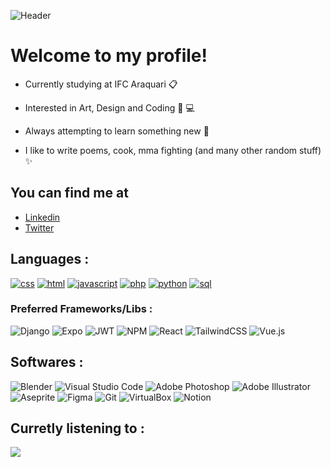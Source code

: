 ![Header](https://images-ext-2.discordapp.net/external/M_2tP15LKEdeGLz_Q1k-UTl4DkmR3uWAco3DWfqcdRc/https/i.imgur.com/cmQcrT7.png?width=1440&height=496)
# Welcome to my profile!

* Currently studying at IFC Araquari 📋

* Interested in Art, Design and Coding 🎨 💻

* Always attempting to learn something new 🍃

* I like to write poems, cook, mma fighting (and many other random stuff) ✨

## You can find me at
* <a href="https://www.linkedin.com/in/gustavo-de-paula-gorges-422214268/">Linkedin</a>
* <a href="https://twitter.com/GustavoOdenari1">Twitter</a>

## Languages :
[![css](https://skillicons.dev/icons?i=css)](https://skillicons.dev)
[![html](https://skillicons.dev/icons?i=html)](https://skillicons.dev)
[![javascript](https://skillicons.dev/icons?i=js)](https://skillicons.dev)
[![php](https://skillicons.dev/icons?i=php)](https://skillicons.dev)
[![python](https://skillicons.dev/icons?i=py)](https://skillicons.dev)
[![sql](https://skillicons.dev/icons?i=mysql)](https://skillicons.dev)


### Preferred Frameworks/Libs :
![Django](https://img.shields.io/badge/django-%23092E20.svg?style=for-the-badge&logo=django&logoColor=white)
![Expo](https://img.shields.io/badge/expo-1C1E24?style=for-the-badge&logo=expo&logoColor=#D04A37)
![JWT](https://img.shields.io/badge/JWT-black?style=for-the-badge&logo=JSON%20web%20tokens)
![NPM](https://img.shields.io/badge/NPM-%23CB3837.svg?style=for-the-badge&logo=npm&logoColor=white)
![React](https://img.shields.io/badge/react-%2320232a.svg?style=for-the-badge&logo=react&logoColor=%2361DAFB)
![TailwindCSS](https://img.shields.io/badge/tailwindcss-%2338B2AC.svg?style=for-the-badge&logo=tailwind-css&logoColor=white)
![Vue.js](https://img.shields.io/badge/vuejs-%2335495e.svg?style=for-the-badge&logo=vuedotjs&logoColor=%234FC08D)


## Softwares :
![Blender](https://img.shields.io/badge/blender-%23F5792A.svg?style=for-the-badge&logo=blender&logoColor=white)
![Visual Studio Code](https://img.shields.io/badge/Visual%20Studio%20Code-0078d7.svg?style=for-the-badge&logo=visual-studio-code&logoColor=white)
![Adobe Photoshop](https://img.shields.io/badge/adobe%20photoshop-%2331A8FF.svg?style=for-the-badge&logo=adobe%20photoshop&logoColor=white)
![Adobe Illustrator](https://img.shields.io/badge/adobe%20illustrator-%23FF9A00.svg?style=for-the-badge&logo=adobe%20illustrator&logoColor=white)
![Aseprite](https://img.shields.io/badge/Aseprite-FFFFFF?style=for-the-badge&logo=Aseprite&logoColor=#7D929E)
![Figma](https://img.shields.io/badge/figma-%23F24E1E.svg?style=for-the-badge&logo=figma&logoColor=white)
![Git](https://img.shields.io/badge/git-%23F05033.svg?style=for-the-badge&logo=git&logoColor=white)
![VirtualBox](https://img.shields.io/badge/VirtualBox-21416b?style=for-the-badge&logo=VirtualBox&logoColor=white)
![Notion](https://img.shields.io/badge/Notion-%23000000.svg?style=for-the-badge&logo=notion&logoColor=white)

## Curretly listening to :
<p align="left">
  <a href="(https://spotify-recently-played-readme.vercel.app/api?user=98sxfxj2y7k7vzye4qo05kntf%22%3E)">
    <img src="https://spotify-recently-played-readme.vercel.app/api?user=98sxfxj2y7k7vzye4qo05kntf" />
  </a>
</p>
